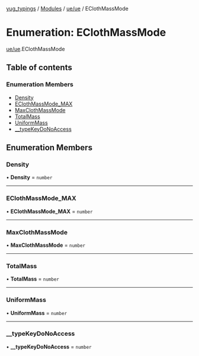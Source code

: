 [yug_typings](../README.md) / [Modules](../modules.md) / [ue/ue](../modules/ue_ue.md) / EClothMassMode

# Enumeration: EClothMassMode

[ue/ue](../modules/ue_ue.md).EClothMassMode

## Table of contents

### Enumeration Members

- [Density](ue_ue.EClothMassMode.md#density)
- [EClothMassMode\_MAX](ue_ue.EClothMassMode.md#eclothmassmode_max)
- [MaxClothMassMode](ue_ue.EClothMassMode.md#maxclothmassmode)
- [TotalMass](ue_ue.EClothMassMode.md#totalmass)
- [UniformMass](ue_ue.EClothMassMode.md#uniformmass)
- [\_\_typeKeyDoNoAccess](ue_ue.EClothMassMode.md#__typekeydonoaccess)

## Enumeration Members

### Density

• **Density** = `number`

___

### EClothMassMode\_MAX

• **EClothMassMode\_MAX** = `number`

___

### MaxClothMassMode

• **MaxClothMassMode** = `number`

___

### TotalMass

• **TotalMass** = `number`

___

### UniformMass

• **UniformMass** = `number`

___

### \_\_typeKeyDoNoAccess

• **\_\_typeKeyDoNoAccess** = `number`
